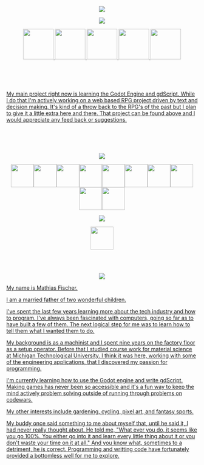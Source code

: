 <p align="center">
  <img src="https://capsule-render.vercel.app/api?type=waving&color=gradient&height=100&section=header&text=Hey%20There!&fontSize=80&fontColor=ccffcc" />
</p>
<p align="center">
  <img src="https://capsule-render.vercel.app/api?type=transparent&height=70&section=header&text=Have%20a%20look%20at%20what%20I've%20been%20working%20on.&fontSize=40&fontColor=ccffcc" />
</p>
<p align="center">
  <a href="https://mathiasfischer.netlify.app/" target="_blank">
    <img height="80" src="https://cdn2.iconfinder.com/data/icons/whcompare-isometric-web-hosting-servers/50/laptop-with-code-512.png"
  </a>
  <a href="https://www.linkedin.com/in/mathias-fischer-4a5601241/" target="_blank">
    <img height="80" src="https://cdn1.iconfinder.com/data/icons/logotypes/32/square-linkedin-256.png"
  </a>
  <a href="https://rpg-project.netlify.app/" target="_blank">
    <img height="80" src="https://cdn1.iconfinder.com/data/icons/roleplay-and-tabletop-dice/430/9-512.png"
  <a/>    
  <a href="https://gardenmonk.onrender.com/" target="_blank">
    <img height="80" src="https://cdn4.iconfinder.com/data/icons/origami-23/64/Squirrel_origami_paper_craft_creative-256.png"
  </a>
  <a href="https://battle-stadium.netlify.app/" target="_blank">
    <img height="80" src="https://cdn0.iconfinder.com/data/icons/pokemon-go-vol-2/135/_poke_trainer_three_star-256.png"
  </a>  
</p>
<br/>
    <br/>
    <br/>
<p >
  My main project right now is learning the Godot Engine and gdScript. While I do that I'm actively working on a web based RPG project driven by text
  and decision making. It's kind of a throw back to the RPG's of the past but I plan to give it a little extra here and there. That project can be found
  above and I would appreciate any feed back or suggestions.
</p>
<br/>
    <br/>
    <br/>
<p align="center">
  <img src="https://capsule-render.vercel.app/api?type=transparent&height=60&section=header&text=These%20are%20some%20of%20the%20tools%20I'm%20confident%20with.&fontSize=30&fontColor=ccffcc" />
</p>
<p align="center">
  <img height="60" src="https://cdn.jsdelivr.net/gh/devicons/devicon/icons/html5/html5-original.svg" /><img height="60" src="https://cdn.jsdelivr.net/gh/devicons/devicon/icons/css3/css3-original.svg" /><img height="60" src="https://cdn.jsdelivr.net/gh/devicons/devicon/icons/javascript/javascript-original.svg" /><img height="60" src="https://cdn.jsdelivr.net/gh/devicons/devicon/icons/nodejs/nodejs-original.svg" /><img height="60" src="https://cdn.jsdelivr.net/gh/devicons/devicon/icons/express/express-original.svg" /><img height="60" src="https://cdn.jsdelivr.net/gh/devicons/devicon/icons/react/react-original.svg" /><img height="60" src="https://cdn.jsdelivr.net/gh/devicons/devicon/icons/mongodb/mongodb-original.svg" /><img height="60" src="https://cdn.jsdelivr.net/gh/devicons/devicon/icons/git/git-original.svg" /><img height="60" src="https://cdn.jsdelivr.net/gh/devicons/devicon/icons/vscode/vscode-original.svg" /><img height="60" src="https://cdn.jsdelivr.net/gh/devicons/devicon/icons/ubuntu/ubuntu-plain.svg" />
</p>
<p align="center">
  <img src="https://capsule-render.vercel.app/api?type=transparent&height=60&section=header&text=These%20are%20some%20of%20the%20tools%20I'm%20learning%20currently.&fontSize=30&fontColor=ccffcc" />
</p>
<p align="center">
  <img height="60" src="https://cdn.jsdelivr.net/gh/devicons/devicon/icons/godot/godot-original-wordmark.svg" />
</p>
<br/>
<br/>
<p align="center">
  <img src="https://capsule-render.vercel.app/api?type=waving&color=gradient&height=100&section=header&text=Now%20just%20a%20little%20about%20me.%20🌱&fontSize=40&fontColor=ccffcc" />
</p>

<p>
  My name is Mathias Fischer.
  
  I am a married father of two wonderful children.
  
  I've spent the last few years learning more about the tech industry and how to program. I've always been fascinated with computers, going so 
  far as to have built a few of them. The next logical step for me was to learn how to tell them what I wanted them to do. 
  
  My background is as a machinist and I spent nine years on the factory floor as a setup operator. Before that I studied course work for material science at 
  Michigan Technological University. I think it was here, working with some of the engineering applications, that I discovered my passion for programming.
  
  I'm currently learning how to use the Godot engine and write gdScript. Making games has never been so accessible and 
  it's a fun way to keep the mind actively problem solving outside of running through problems on codewars.
  
  My other interests include gardening, cycling, 
  pixel art, and fantasy sports.

  My buddy once said something to me about myself that, until he said it, I had never really thought about. He told me, "What ever you do, it seems like you go 100%. 
  You either go into it and learn every little thing about it or you don't waste your time on it at all." And you know what, sometimes to a detriment, he is correct. 
  Programming and writting code have fortunately provided a bottomless well for me to explore.
</p>


